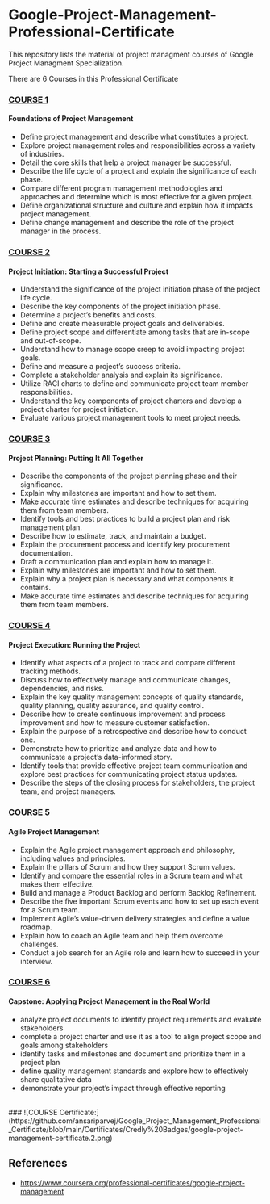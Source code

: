 # Google-Project-Management-Professional-Certificate
This repository lists the material of project managment courses of Google Project Managment Specialization.

There are 6 Courses in this Professional Certificate

### [COURSE 1](https://github.com/ansariparvej/Google_Project_Management_Professional_Certificate/blob/main/Certificates/1.%20Foundations%20of%20Project%20Management.pdf)
#### Foundations of Project Management

- Define project management and describe what constitutes a project.
- Explore project management roles and responsibilities across a variety of industries.
- Detail the core skills that help a project manager be successful.
- Describe the life cycle of a project and explain the significance of each phase.
- Compare different program management methodologies and approaches and determine which is most effective for a given project.
- Define organizational structure and culture and explain how it impacts project management. 
- Define change management and describe the role of the project manager in the process.

### [COURSE 2](https://github.com/ansariparvej/Google_Project_Management_Professional_Certificate/blob/main/Certificates/2.%20Project%20Initiation%20%20Starting%20a%20Successful%20Project.pdf)
#### Project Initiation: Starting a Successful Project

- Understand the significance of the project initiation phase of the project life cycle. 
- Describe the key components of the project initiation phase. 
- Determine a project’s benefits and costs.
- Define and create measurable project goals and deliverables. 
- Define project scope and differentiate among tasks that are in-scope and out-of-scope. 
- Understand how to manage scope creep to avoid impacting project goals.
- Define and measure a project’s success criteria. 
- Complete a stakeholder analysis and explain its significance.
- Utilize RACI charts to define and communicate project team member responsibilities.
- Understand the key components of project charters and develop a project charter for project initiation.
- Evaluate various project management tools to meet project needs.


### [COURSE 3](https://github.com/ansariparvej/Google_Project_Management_Professional_Certificate/blob/main/Certificates/3.%20Project%20Planning%20%20Putting%20It%20All%20Together.pdf)
#### Project Planning: Putting It All Together

 - Describe the components of the project planning phase and their significance.
 - Explain why milestones are important and how to set them. 
 - Make accurate time estimates and describe techniques for acquiring them from team members.  
 - Identify tools and best practices to build a project plan and risk management plan. 
 - Describe how to estimate, track, and maintain a budget.
 - Explain the procurement process and identify key procurement documentation. 
 - Draft a communication plan and explain how to manage it.
 - Explain why milestones are important and how to set them. 
 - Explain why a project plan is necessary and what components it contains. 
 - Make accurate time estimates and describe techniques for acquiring them from team members.


### [COURSE 4](https://github.com/ansariparvej/Google_Project_Management_Professional_Certificate/blob/main/Certificates/4.%20Project%20Execution%20%20Running%20the%20Project.pdf)
#### Project Execution: Running the Project

 - Identify what aspects of a project to track and compare different tracking methods.
 - Discuss how to effectively manage and communicate changes, dependencies, and risks.
 - Explain the key quality management concepts of quality standards, quality planning, quality assurance, and quality control.
 - Describe how to create continuous improvement and process improvement and how to measure customer satisfaction.
 - Explain the purpose of a retrospective and describe how to conduct one. 
 - Demonstrate how to prioritize and analyze data and how to communicate a project’s data-informed story. 
 - Identify tools that provide effective project team communication and explore best practices for communicating project status updates.
 - Describe the steps of the closing process for stakeholders, the project team, and project managers.

### [COURSE 5](https://github.com/ansariparvej/Google_Project_Management_Professional_Certificate/blob/main/Certificates/5.%20Agile%20Project%20Management.pdf)
#### Agile Project Management

 - Explain the Agile project management approach and philosophy, including values and principles.
 - Explain the pillars of Scrum and how they support Scrum values.
 - Identify and compare the essential roles in a Scrum team and what makes them effective.
 - Build and manage a Product Backlog and perform Backlog Refinement.
 - Describe the five important Scrum events and how to set up each event for a Scrum team.
 - Implement Agile’s value-driven delivery strategies and define a value roadmap.
 - Explain how to coach an Agile team and help them overcome challenges.
 - Conduct a job search for an Agile role and learn how to succeed in your interview.


### [COURSE 6](https://github.com/ansariparvej/Google_Project_Management_Professional_Certificate/blob/main/Certificates/6.%20Capstone%20%20Applying%20Project%20Management%20in%20the%20Real%20World.pdf)
#### Capstone: Applying Project Management in the Real World

- analyze project documents to identify project requirements and evaluate stakeholders 
- complete a project charter and use it as a tool to align project scope and goals among stakeholders
- identify tasks and milestones and document and prioritize them in a project plan
- define quality management standards and explore how to effectively share qualitative data
- demonstrate your project’s impact through effective reporting 

<br>
### ![COURSE Certificate:](https://github.com/ansariparvej/Google_Project_Management_Professional_Certificate/blob/main/Certificates/Credly%20Badges/google-project-management-certificate.2.png)

## References
- https://www.coursera.org/professional-certificates/google-project-management
